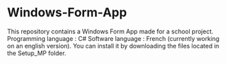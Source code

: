 # Windows-Form-App
This repository contains a Windows Form App made for a school project. 
Programming language : C#
Software language : French (currently working on an english version). 
You can install it by downloading the files located in the Setup_MP folder. 
